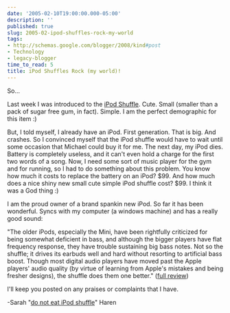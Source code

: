 ```yaml
---
date: '2005-02-10T19:00:00.000-05:00'
description: ''
published: true
slug: 2005-02-ipod-shuffles-rock-my-world
tags:
- http://schemas.google.com/blogger/2008/kind#post
- Technology
- legacy-blogger
time_to_read: 5
title: iPod Shuffles Rock (my world)!
---
```


So...

Last week I was introduced to the <a href="http://www.apple.com/ipodshuffle/">iPod Shuffle</a>.  Cute.  Small (smaller than a pack of sugar free gum, in fact).  Simple.  I am the perfect demographic for this item :)  

But, I told myself, I already have an iPod.  First generation.  That is big.  And crashes.  So I convinced myself that the iPod shuffle would have to wait until some occasion that Michael could buy it for me.  The next day, my iPod dies.  Battery is completely useless, and it can't even hold a charge for the first two words of a song.  Now, I need some sort of music player for the gym and for running, so I had to do something about this problem.  You know how much it costs to replace the battery on an iPod?  $99.  And how much does a nice shiny new small cute simple iPod shuffle cost?  $99.  I think it was a God thing :)

I am the proud owner of a brand spankin new iPod.  So far it has been wonderful.  Syncs with my computer (a windows machine) and has a really good sound:

"The older iPods, especially the Mini, have been rightfully criticized for being somewhat deficient in bass, and although the bigger players have flat frequency response, they have trouble sustaining big bass notes. Not so the shuffle; it drives its earbuds well and hard without resorting to artificial bass boost. Though most digital audio players have moved past the Apple players' audio quality (by virtue of learning from Apple's mistakes and being fresher designs), the shuffle does them one better." (<a href="http://www.pcmag.com/article2/0,1759,1753026,00.asp">full review</a>)

I'll keep you posted on any praises or complaints that I have.

-Sarah "<a href="http://www.google.com/search?hl=en&amp;lr=&amp;q=ipod+shuffle+do+not+eat">do not eat iPod shuffle</a>" Haren